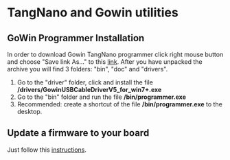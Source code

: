 # TangNano and Gowin utilities

GoWin Programmer Installation
-------------
In order to download Gowin TangNano programmer click right mouse button and choose "Save link As..." to this [link](https://github.com/siriokds/tangnano/blob/main/programmer.zip).
After you have unpacked the archive you will find 3 folders: "bin", "doc" and "drivers".

1. Go to the "driver" folder, click and install the file **/drivers/GowinUSBCableDriverV5_for_win7+.exe**
2. Go to the "bin" folder and run the file **/bin/programmer.exe**
3. Recommended: create a shortcut of the file **/bin/programmer.exe** to the desktop.


Update a firmware to your board
-------------
Just follow this [instructions](ProgrammerInstructions.md).